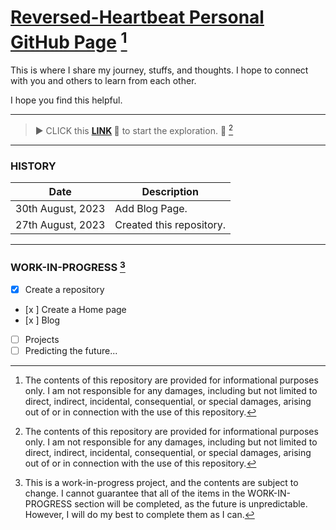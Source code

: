 # [Reversed-Heartbeat Personal GitHub Page](https://reversed-heartbeat.github.io/) [^1]

This is where I share my journey, stuffs, and thoughts. I hope to connect with you and others to learn from each other.

I hope you find this helpful.

---

> ▶ CLICK this **[LINK](https://reversed-heartbeat.github.io/) 🔗** to start the exploration. 🚀 [^1]

---

### HISTORY

| Date | Description |
| ----------- | ----------- |
| 30th August, 2023 | Add Blog Page.|
| 27th August, 2023 | Created this repository.|

---

### WORK-IN-PROGRESS [^3]
- [x] Create a repository
- [x ] Create a Home page
- [x ] Blog
- [ ] Projects
- [ ] Predicting the future...

[^1]: The contents of this repository are provided for informational purposes only. I am not responsible for any damages, including but not limited to direct, indirect, incidental, consequential, or special damages, arising out of or in connection with the use of this repository.
[^3]: This is a work-in-progress project, and the contents are subject to change. I cannot guarantee that all of the items in the WORK-IN-PROGRESS section will be completed, as the future is unpredictable. However, I will do my best to complete them as I can.
